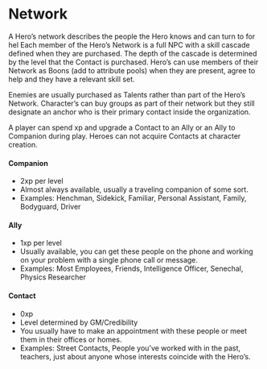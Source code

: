 # Network

A Hero’s network describes the people the Hero
knows and can turn to for hel Each member of the
Hero’s Network is a full NPC with a skill cascade
defined when they are purchased. The depth of the
cascade is determined by the level that the Contact is
purchased. Hero’s can use members of their Network
as Boons (add to attribute pools) when they are
present, agree to help and they have a relevant skill set.

Enemies are usually purchased as Talents rather than
part of the Hero’s Network. Character’s can buy
groups as part of their network but they still designate
an anchor who is their primary contact inside the
organization.

A player can spend xp and upgrade a Contact to an
Ally or an Ally to Companion during play. Heroes can
not acquire Contacts at character creation.

#### Companion

* 2xp per level
* Almost always available, usually a traveling
companion of some sort.
* Examples: Henchman, Sidekick, Familiar, Personal
Assistant, Family, Bodyguard, Driver

#### Ally

* 1xp per level
* Usually available, you can get these people on the
phone and working on your problem with a
single phone call or message.
* Examples: Most Employees, Friends, Intelligence
Officer, Senechal, Physics Researcher

#### Contact

* 0xp
* Level determined by GM/Credibility
* You usually have to make an appointment with
these people or meet them in their offices or
homes.
* Examples: Street Contacts, People you’ve worked
with in the past, teachers, just about anyone
whose interests coincide with the Hero’s.